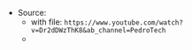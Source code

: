 - Source:
    - with file: `https://www.youtube.com/watch?v=Dr2dDWzThK8&ab_channel=PedroTech`
    - 